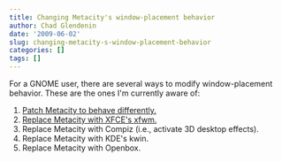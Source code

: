 ```yaml
---
title: Changing Metacity's window-placement behavior
author: Chad Glendenin
date: '2009-06-02'
slug: changing-metacity-s-window-placement-behavior
categories: []
tags: []
---
```


For a GNOME user, there are several ways to modify window-placement behavior. These are the ones I'm currently aware of:

1. [Patch Metacity to behave differently.](/2005/03/11/metacity-window-placement-patch/)
2. [Replace Metacity with XFCE's xfwm.](/2007/06/05/replacing-metacity-with-xfce-xfwm4/)
3. Replace Metacity with Compiz (i.e., activate 3D desktop effects).
4. Replace Metacity with KDE's kwin.
5. Replace Metacity with Openbox.
